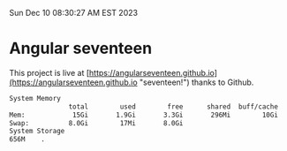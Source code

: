 Sun Dec 10 08:30:27 AM EST 2023

# Angular seventeen


This project is live at [https://angularseventeen.github.io](https://angularseventeen.github.io "seventeen!") thanks to Github.

```bash
System Memory
               total        used        free      shared  buff/cache   available
Mem:            15Gi       1.9Gi       3.3Gi       296Mi        10Gi        13Gi
Swap:          8.0Gi        17Mi       8.0Gi
System Storage
656M	.
```
